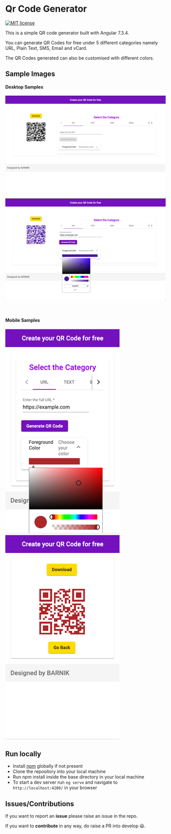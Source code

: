 # Qr Code Generator

[![MIT license](https://img.shields.io/badge/License-MIT-blue.svg)](https://github.com/BarnikRay/qr-code/blob/master/LICENSE)

This is a simple QR code generator built with Angular 7.3.4.

You can generate QR Codes for free under 5 different categories namely URL, Plain Text, SMS, Email and vCard.

The QR Codes generated can also be customised with different colors.

## Sample Images

#### Desktop Samples

![Desktop Sample 1](./src/assets/img/Desktop1.png)
![Desktop Sample 2](./src/assets/img/Desktop2.png)

<br>

#### Mobile Samples

![Mobile Sample 1](./src/assets/img/Mobile1.png) ![Mobile Sample 2](./src/assets/img/Mobile2.png)

## Run locally

* Install [npm](https://www.npmjs.com/get-npm) globally if not present
* Clone the repository into your local machine
* Run npm install inside the base directory in your local machine
* To start a dev server run `ng serve` and navigate to `http://localhost:4200/` in your browser

## Issues/Contributions

If you want to report an __issue__ please raise an issue in the repo.

If you want to __contribute__ in any way, do raise a PR into develop :smiley:. 

